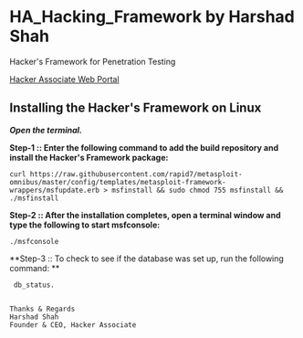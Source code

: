 # HA_Hacking_Framework by Harshad Shah
Hacker's Framework for Penetration Testing

[Hacker Associate Web Portal](https://www.hackerassociate.com)


## Installing the Hacker's Framework on Linux

***Open the terminal.***

**Step-1 :: Enter the following command to add the build repository and install the Hacker's Framework package:**

```
curl https://raw.githubusercontent.com/rapid7/metasploit-omnibus/master/config/templates/metasploit-framework-wrappers/msfupdate.erb > msfinstall && sudo chmod 755 msfinstall && ./msfinstall

```

**Step-2 ::  After the installation completes, open a terminal window and type the following to start msfconsole:**

```
./msfconsole

```

**Step-3 :: To check to see if the database was set up, run the following command: **

```
 db_status.   
 
```



```
Thanks & Regards
Harshad Shah
Founder & CEO, Hacker Associate 

```

